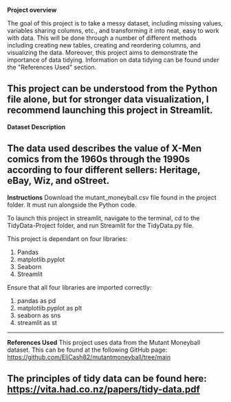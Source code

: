 **Project overview**

The goal of this project is to take a messy dataset, including missing values, variables sharing columns, etc., and transforming it into neat, easy to work with data. This will be done through a number of different methods including creating new tables, creating and reordering columns, and visualizing the data. Moreover, this project aims to demonstrate the importance of data tidying. Information on data tidying can be found under the "References Used" section. 

This project can be understood from the Python file alone, but for stronger data visualization, I recommend launching this project in Streamlit. 
-------------------------------------------------------------------------

**Dataset Description**

The data used describes the value of X-Men comics from the 1960s through the 1990s according to four different sellers: Heritage, eBay, Wiz, and oStreet. 
-------------------------------------------------------------------------

**Instructions**
Download the mutant_moneyball.csv file found in the project folder. It must run alongside the Python code. 

To launch this project in streamlit, navigate to the terminal, cd to the TidyData-Project folder, and run Streamlit for the TidyData.py file. 

This project is dependant on four libraries:
1. Pandas
2. matplotlib.pyplot
3. Seaborn
4. Streamlit

Ensure that all four libraries are imported correctly:
1. pandas as pd
2. matplotlib.pyplot as plt
3. seaborn as sns
4. streamlit as st
-------------------------------------------------------------------------

**References Used**
This project uses data from the Mutant Moneyball dataset. This can be found at the following GitHub page: https://github.com/EliCash82/mutantmoneyball/tree/main

The principles of tidy data can be found here: https://vita.had.co.nz/papers/tidy-data.pdf
-------------------------------------------------------------------------